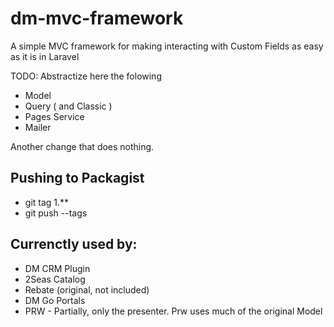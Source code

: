 # dm-mvc-framework
A simple MVC framework for making interacting with Custom Fields as easy as it is in Laravel


TODO: Abstractize here the folowing

- Model
- Query ( and Classic )
- Pages Service
- Mailer

Another change that does nothing.




## Pushing to Packagist
- git tag 1.**
- git push --tags



## Currenctly used by:
- DM CRM Plugin
- 2Seas Catalog
- Rebate (original, not included)
- DM Go Portals
- PRW - Partially, only the presenter. Prw uses much of the original Model 
